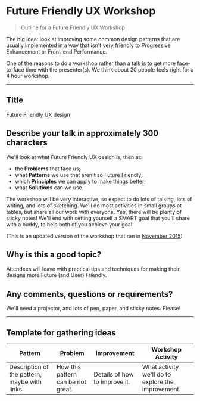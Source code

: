 # Future Friendly UX Workshop

> Outline for a Future Friendly UX Workshop

The big idea: look at improving some common design patterns that are usually implemented in a way that isn't very friendly to Progressive Enhancement or Front-end Performance.

One of the reasons to do a workshop rather than a talk is to get more face-to-face time with the presenter(s). We think about 20 people feels right for a 4 hour workshop.

---

## Title

Future Friendly UX design

## Describe your talk in approximately 300 characters

We'll look at what Future Friendly UX design is, then at:

* the **Problems** that face us;
* what **Patterns** we use that aren't so Future Friendly;
* which **Principles** we can apply to make things better;
* what **Solutions** can we use.

The workshop will be very interactive, so expect to do lots of talking, lots of writing, and lots of sketching. We'll do most activities in small groups at tables, but share all our work with everyone. Yes, there will be plenty of sticky notes! We'll end with setting yourself a SMART goal that you'll share with a buddy, to help both of you achieve your goal.

(This is an updated version of the workshop that ran in [November 2015](http://www.uxsouthafrica.com/conference/cape-town-2015))

## Why is this a good topic?

Attendees will leave with practical tips and techniques for making their designs more Future (and User) Friendly.

## Any comments, questions or requirements?

We'll need a projector, and lots of pen, paper, and sticky notes. Please!


---

## Template for gathering ideas

Pattern | Problem | Improvement | Workshop Activity
--- | --- | --- | ---
Description of the pattern, maybe with links. | How this pattern can be not great. | Details of how to improve it. | What activity we'll do to explore the improvement.
